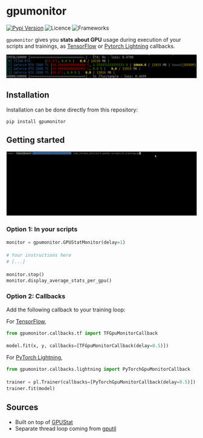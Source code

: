 # gpumonitor

[![Pypi Version](https://img.shields.io/pypi/v/gpumonitor.svg)](https://pypi.org/project/gpumonitor/)
![Licence](https://img.shields.io/pypi/l/gpumonitor)
![Frameworks](https://img.shields.io/badge/Frameworks-PyTorchLightning%20|%20TensorFlow-blue.svg)


`gpumonitor` gives you **stats about GPU** usage during execution of your scripts and trainings,
as [TensorFlow](https://www.github.com/tensorflow/tensorflow) or 
[Pytorch Lightning](https://github.com/PyTorchLightning/pytorch-lightning) callbacks.

<p align="center">
    <img src="./assets/callbacks.png" width="800" />
</p>


## Installation

Installation can be done directly from this repository:

```
pip install gpumonitor
```

## Getting started


<p align="center">
    <img src="./assets/gpumonitor.gif" width="1000" />
</p>

### Option 1: In your scripts

```python
monitor = gpumonitor.GPUStatMonitor(delay=1)

# Your instructions here
# [...]

monitor.stop()
monitor.display_average_stats_per_gpu()
```

### Option 2: Callbacks

Add the following callback to your training loop:

For [TensorFlow](https://www.github.com/tensorflow/tensorflow),

```python
from gpumonitor.callbacks.tf import TFGpuMonitorCallback

model.fit(x, y, callbacks=[TFGpuMonitorCallback(delay=0.5)])
```

For [PyTorch Lightning](https://github.com/PyTorchLightning/pytorch-lightning),

```python
from gpumonitor.callbacks.lightning import PyTorchGpuMonitorCallback

trainer = pl.Trainer(callbacks=[PyTorchGpuMonitorCallback(delay=0.5)])
trainer.fit(model)
```


## Sources

- Built on top of [GPUStat](https://github.com/wookayin/gpustat)
- Separate thread loop coming from [gputil](https://github.com/anderskm/gputil)
